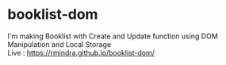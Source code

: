 # booklist-dom
I'm making Booklist with Create and Update function using DOM Manipulation and Local Storage<br>
Live : https://rmindra.github.io/booklist-dom/
